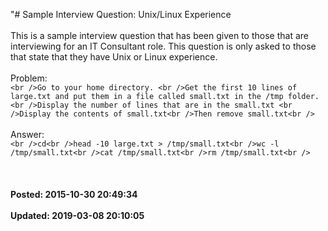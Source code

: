 "# Sample Interview Question: Unix/Linux Experience<br /><br />This is a sample interview question that has been given to those that are interviewing for an IT Consultant role.  This question is only asked to those that state that they have Unix or Linux experience.  <br /><br />Problem: <br />```<br />Go to your home directory. <br />Get the first 10 lines of large.txt and put them in a file called small.txt in the /tmp folder. <br />Display the number of lines that are in the small.txt <br />Display the contents of small.txt<br />Then remove small.txt<br />```<br /><br />Answer: <br />```<br />cd<br />head -10 large.txt > /tmp/small.txt<br />wc -l /tmp/small.txt<br />cat /tmp/small.txt<br />rm /tmp/small.txt<br />```<br /><br /><br /><br />**Posted: 2015-10-30 20:49:34** <br /><br />**Updated: 2019-03-08 20:10:05** <br /><br />
